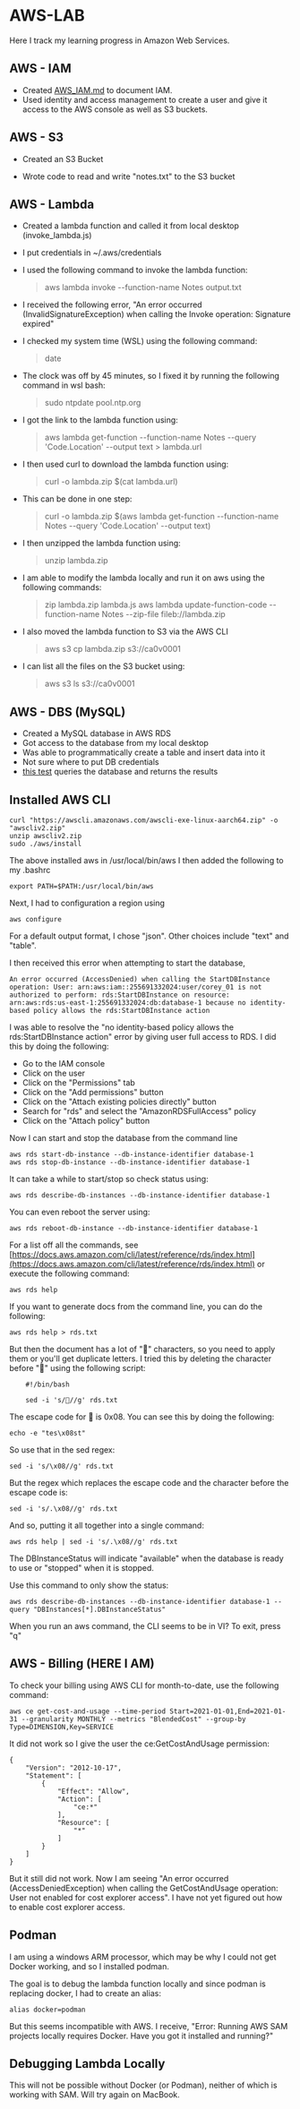 # AWS-LAB

Here I track my learning progress in Amazon Web Services.

## AWS - IAM

* Created [AWS_IAM.md](docs/AWS_IAM.md) to document IAM.
* Used identity and access management to create a user and give it access to the AWS console as well as S3 buckets.

## AWS - S3

* Created an S3 Bucket

* Wrote code to read and write "notes.txt" to the S3 bucket

## AWS - Lambda

* Created a lambda function and called it from local desktop (invoke_lambda.js)
* I put credentials in ~/.aws/credentials
* I used the following command to invoke the lambda function:

    >aws lambda invoke --function-name Notes output.txt

* I received the following error, "An error occurred (InvalidSignatureException) when calling the Invoke operation: Signature expired"

* I checked my system time (WSL) using the following command:

    >date

* The clock was off by 45 minutes, so I fixed it by running the following command in wsl bash:

    >sudo ntpdate pool.ntp.org

* I got the link to the lambda function using:

    >aws lambda get-function --function-name Notes --query 'Code.Location' --output text > lambda.url

* I then used curl to download the lambda function using:

    >curl -o lambda.zip $(cat lambda.url)

* This can be done in one step:

    >curl -o lambda.zip $(aws lambda get-function --function-name Notes --query 'Code.Location' --output text)

* I then unzipped the lambda function using:

    >unzip lambda.zip

* I am able to modify the lambda locally and run it on aws using the following commands:

    >zip lambda.zip lambda.js
    >aws lambda update-function-code --function-name Notes --zip-file fileb://lambda.zip

* I also moved the lambda function to S3 via the AWS CLI

    >aws s3 cp lambda.zip s3://ca0v0001

* I can list all the files on the S3 bucket using:

    >aws s3 ls s3://ca0v0001

## AWS - DBS (MySQL)

* Created a MySQL database in AWS RDS
* Got access to the database from my local desktop
* Was able to programmatically create a table and insert data into it
* Not sure where to put DB credentials
* [this test](http://localhost:3000/api) queries the database and returns the results

## Installed AWS CLI

    curl "https://awscli.amazonaws.com/awscli-exe-linux-aarch64.zip" -o "awscliv2.zip"
    unzip awscliv2.zip
    sudo ./aws/install

The above installed aws in /usr/local/bin/aws
I then added the following to my .bashrc

    export PATH=$PATH:/usr/local/bin/aws

Next, I had to configuration a region using

    aws configure

For a default output format, I chose "json".  Other choices include "text" and "table".

I then received this error when attempting to start the database,

    An error occurred (AccessDenied) when calling the StartDBInstance operation: User: arn:aws:iam::255691332024:user/corey_01 is not authorized to perform: rds:StartDBInstance on resource: arn:aws:rds:us-east-1:255691332024:db:database-1 because no identity-based policy allows the rds:StartDBInstance action

I was able to resolve the "no identity-based policy allows the rds:StartDBInstance action" error by giving user full access to RDS.  I did this by doing the following:

* Go to the IAM console
* Click on the user
* Click on the "Permissions" tab
* Click on the "Add permissions" button
* Click on the "Attach existing policies directly" button
* Search for "rds" and select the "AmazonRDSFullAccess" policy
* Click on the "Attach policy" button

Now I can start and stop the database from the command line

    aws rds start-db-instance --db-instance-identifier database-1
    aws rds stop-db-instance --db-instance-identifier database-1

It can take a while to start/stop so check status using:

    aws rds describe-db-instances --db-instance-identifier database-1

You can even reboot the server using:

    aws rds reboot-db-instance --db-instance-identifier database-1

For a list off all the commands, see [https://docs.aws.amazon.com/cli/latest/reference/rds/index.html](https://docs.aws.amazon.com/cli/latest/reference/rds/index.html) or execute the following command:

    aws rds help

If you want to generate docs from the command line, you can do the following:

    aws rds help > rds.txt

But then the document has a lot of "" characters, so you need to apply them or you'll get duplicate letters.  I tried this by deleting the character before "" using the following script:
    
        #!/bin/bash
    
        sed -i 's///g' rds.txt

The escape code for  is 0x08.  You can see this by doing the following:

    echo -e "tes\x08st"

So use that in the sed regex:

    sed -i 's/\x08//g' rds.txt

But the regex which replaces the escape code and the character before the escape code is:

    sed -i 's/.\x08//g' rds.txt

And so, putting it all together into a single command:

    aws rds help | sed -i 's/.\x08//g' rds.txt

The DBInstanceStatus will indicate "available" when the database is ready to use or "stopped" when it is stopped.

Use this command to only show the status:

    aws rds describe-db-instances --db-instance-identifier database-1 --query "DBInstances[*].DBInstanceStatus"

When you run an aws command, the CLI seems to be in VI?  To exit, press "q"

## AWS - Billing (HERE I AM)

To check your billing using AWS CLI for month-to-date, use the following command:

    aws ce get-cost-and-usage --time-period Start=2021-01-01,End=2021-01-31 --granularity MONTHLY --metrics "BlendedCost" --group-by Type=DIMENSION,Key=SERVICE

It did not work so I give the user the ce:GetCostAndUsage permission:

    {
        "Version": "2012-10-17",
        "Statement": [
            {
                "Effect": "Allow",
                "Action": [
                    "ce:*"
                ],
                "Resource": [
                    "*"
                ]
            }
        ]
    }

But it still did not work.  Now I am seeing "An error occurred (AccessDeniedException) when calling the GetCostAndUsage operation: User not enabled for cost explorer access".  I have not yet figured out how to enable cost explorer access.

## Podman

I am using a windows ARM processor, which may be why I could not get Docker working, and so I installed podman.  

The goal is to debug the lambda function locally and since podman is replacing docker, I had to create an alias:

    alias docker=podman

But this seems incompatible with AWS.  I receive, "Error: Running AWS SAM projects locally requires Docker. Have you got it installed and running?"

## Debugging Lambda Locally

This will not be possible without Docker (or Podman), neither of which is working with SAM.
Will try again on MacBook.

